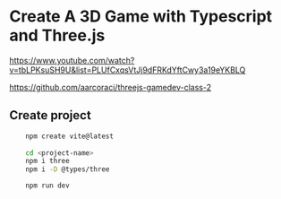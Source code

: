 # Create A 3D Game with Typescript and Three.js

https://www.youtube.com/watch?v=tbLPKsuSH9U&list=PLUfCxqsVtJj9dFRKdYftCwy3a19eYKBLQ

https://github.com/aarcoraci/threejs-gamedev-class-2

## Create project

```bash
    npm create vite@latest
    
    cd <project-name>
    npm i three 
    npm i -D @types/three

    npm run dev
```
